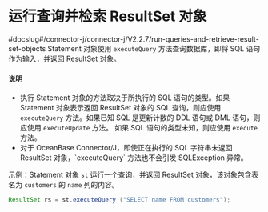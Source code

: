 # 运行查询并检索 ResultSet 对象 
#docslug#/connector-j/connector-j/V2.2.7/run-queries-and-retrieve-result-set-objects
Statement 对象使用 `executeQuery` 方法查询数据库，即将 SQL 语句作为输入，并返回 ResultSet 对象。

<main id="notice" type='explain'>
    <h4>说明</h4>
    <ul>
    <li>执行 Statement 对象的方法取决于所执行的 SQL 语句的类型。如果 Statement 对象表示返回 ResultSet 对象的 SQL 查询，则应使用 <code>executeQuery</code> 方法。如果已知 SQL 是更新计数的 DDL 语句或 DML 语句，则应使用 <code>executeUpdate</code> 方法。 如果 SQL 语句的类型未知，则应使用 <code>execute</code> 方法。</li>
    <li>对于 OceanBase Connector/J，即使正在执行的 SQL 字符串未返回 ResultSet 对象，`executeQuery` 方法也不会引发 SQLException 异常。</li>
    </ul>
</main>


示例：Statement 对象 `st` 运行一个查询，并返回 ResultSet 对象，该对象包含表名为 `customers` 的 `name` 列的内容。

```java
ResultSet rs = st.executeQuery ("SELECT name FROM customers");
```
